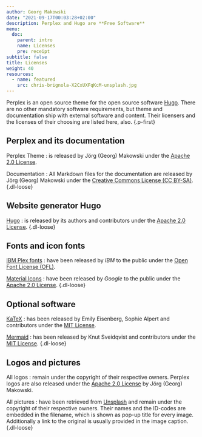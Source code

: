```yaml
---
author: Georg Makowski
date: "2021-09-17T00:03:28+02:00"
description: Perplex and Hugo are **Free Software** 
menu:
  doc:
    parent: intro
    name: Licenses
    pre: receipt
subtitle: false
title: Licenses
weight: 40
resources:
  - name: featured
    src: chris-brignola-X2CxUXFqKcM-unsplash.jpg
---
```


Perplex is an open source theme for the open source software [Hugo][hugo]. There are no other mandatory software requirements, but theme and documentation ship with external software and content. Their licensers and the licenses of their choosing are listed here, also.
{.p-first} <!--more-->

## Perplex and its documentation

Perplex Theme
: is released by Jörg (Georg) Makowski under the [Apache 2.0 License][ap2].

Documentation
: All Markdown files for the documentation are released by Jörg (Georg) Makowski under the [Creative Commons License (CC BY-SA)][cc4].
{.dl-loose}

## Website generator Hugo

[Hugo][hugo]
: is released by its authors and contributors under the [Apache 2.0 License][ap2].
{.dl-loose}

## Fonts and icon fonts

[IBM Plex fonts](https://www.ibm.com/plex/)
: have been released by _IBM_ to the public under the [Open Font License (OFL)][ofl].

[Material Icons](https://fonts.google.com/icons)
: have been released by _Google_ to the public under the [Apache 2.0 License][ap2].
{.dl-loose}

## Optional software

[KaTeX][katex]
: has been released by Emily Eisenberg, Sophie Alpert and contributors under the [MIT License][mit].

[Mermaid][mermaid]
: has been released by Knut Sveidqvist and contributors under the [MIT License][mit].
{.dl-loose}

## Logos and pictures

All logos
: remain under the copyright of their respective owners. Perplex logos are also released under the [Apache 2.0 License][ap2] by Jörg (Georg) Makowski.

All pictures
: have been retrieved from [Unsplash](https://unsplash.com) and remain under the copyright of their respective owners. Their names and the ID-codes are embedded in the filename, which is shown as pop-up title for every image. Additionally a link to the original is usually provided in the image caption.
{.dl-loose}

[hugo]: https://gohugo.io
[katex]: https://katex.org/
[mermaid]: https://mermaid-js.github.io/mermaid/#/
[ofl]: https://scripts.sil.org/cms/scripts/page.php?site_id=nrsi&id=OFL
[ap2]: https://www.apache.org/licenses/LICENSE-2.0
[cc4]: https://creativecommons.org/licenses/by-sa/4.0/legalcode
[mit]: https://github.com/KaTeX/KaTeX/blob/main/LICENSE
